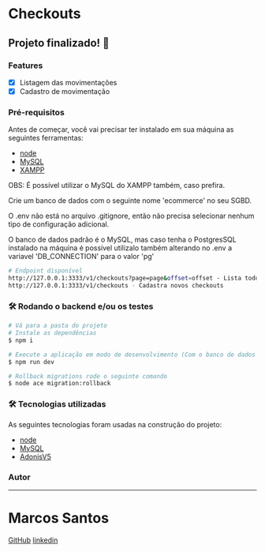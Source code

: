 # Checkouts

## Projeto finalizado! 🚀

### Features

- [x] Listagem das movimentações
- [x] Cadastro de movimentação

### Pré-requisitos

Antes de começar, você vai precisar ter instalado em sua máquina as seguintes ferramentas:
- [node](https://nodejs.org/pt-br/)
- [MySQL](https://dev.mysql.com/downloads/)
- [XAMPP](https://www.apachefriends.org/pt_br/index.html)

OBS: É possível utilizar o MySQL do XAMPP também, caso prefira.

Crie um banco de dados com o seguinte nome 'ecommerce' no seu SGBD.

O .env não está no arquivo .gitignore, então não precisa selecionar
nenhum tipo de configuração adicional.

O banco de dados padrão é o MySQL, mas caso tenha o PostgresSQL instalado na máquina
é possível utilizalo também alterando no .env a variavel 'DB_CONNECTION' para o valor 'pg'

```bash
# Endpoint disponível
http://127.0.0.1:3333/v1/checkouts?page=page&offset=offset - Lista todos os checkouts cadastrados
http://127.0.0.1:3333/v1/checkouts - Cadastra novos checkouts
```

### 🛠 Rodando o backend e/ou os testes

```bash
# Vá para a pasta do projeto
# Instale as dependências
$ npm i

# Execute a aplicação em modo de desenvolvimento (Com o banco de dados já criado, esse comando rodará todas as migrations e as seeders)
$ npm run dev

# Rollback migrations rode o seguinte comando 
$ node ace migration:rollback
```

### 🛠 Tecnologias utilizadas

As seguintes tecnologias foram usadas na construção do projeto:

- [node](https://nodejs.org/pt-br/)
- [MySQL](https://dev.mysql.com/downloads/)
- [AdonisV5](https://adonisjs.com/)

### Autor

---

# Marcos Santos

[GitHub](https://github.com/Marcos1710)
[linkedin](https://www.linkedin.com/public-profile/in/marcos-samuel-1710)
